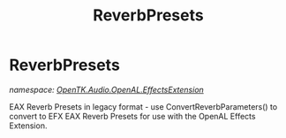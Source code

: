 ﻿---
title: ReverbPresets
---

# ReverbPresets
_namespace: [OpenTK.Audio.OpenAL.EffectsExtension](N-OpenTK.Audio.OpenAL.EffectsExtension.html)_

EAX Reverb Presets in legacy format - use ConvertReverbParameters() to convert to EFX EAX Reverb Presets for use with the OpenAL Effects Extension.





